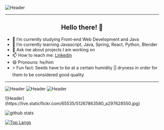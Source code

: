 ![Header](https://live.staticflickr.com/65535/51167437242_ba534da4d1_b.jpg)

---

<h2 align="center">Hello there! 👾</h2>

* 🔭 I’m currently studying Front-end Web Development and Java
* 🌱 I’m currently learning Javascript, Java, Spring, React, Python, Blender
* 💬 Ask me about projects I am working on
* 📫 How to reach me: [Linkedin](https://www.linkedin.com/in/timothy-lefkowitz-112b434b/ "Linkedin")
* 😄 Pronouns: he/him
* ⚡ Fun fact: Seeds have to be at a certain humidity || dryness in order for them to be considered good quality

---

![Header](https://live.staticflickr.com/65535/51267898330_93ba41b348.jpg)
![Header](https://live.staticflickr.com/65535/51267561234_f6dd1ee5a6.jpg)
![Header](https://live.staticflickr.com/65535/51266106377_010246b356.jpg)
<p></p>
![Header](https://live.staticflickr.com/65535/51267863580_a297628550.jpg)

  
![github stats](https://github-readme-stats.vercel.app/api?username=timlefkowitz&show_icons=true&theme=synthwave&count_private=true&hide=stars,issues)



[![Top Langs](https://github-readme-stats.vercel.app/api/top-langs/?username=timlefkowitz&theme=synthwave&layout=compact)](https://github.com/timlefkowitz/github-readme-stats)


